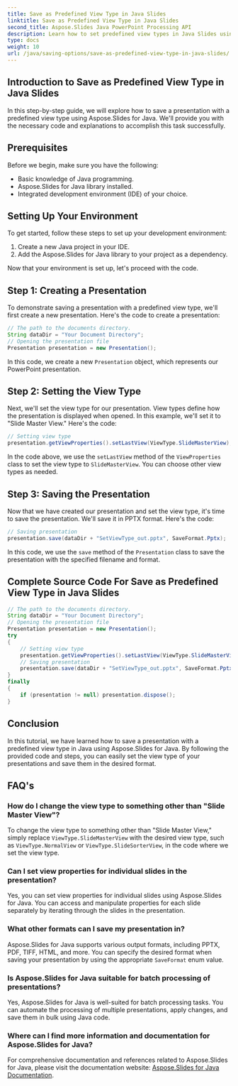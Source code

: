```yaml
---
title: Save as Predefined View Type in Java Slides
linktitle: Save as Predefined View Type in Java Slides
second_title: Aspose.Slides Java PowerPoint Processing API
description: Learn how to set predefined view types in Java Slides using Aspose.Slides for Java. Step-by-step guide with code examples and FAQs.
type: docs
weight: 10
url: /java/saving-options/save-as-predefined-view-type-in-java-slides/
---
```


## Introduction to Save as Predefined View Type in Java Slides

In this step-by-step guide, we will explore how to save a presentation with a predefined view type using Aspose.Slides for Java. We'll provide you with the necessary code and explanations to accomplish this task successfully.

## Prerequisites

Before we begin, make sure you have the following:

- Basic knowledge of Java programming.
- Aspose.Slides for Java library installed.
- Integrated development environment (IDE) of your choice.

## Setting Up Your Environment

To get started, follow these steps to set up your development environment:

1. Create a new Java project in your IDE.
2. Add the Aspose.Slides for Java library to your project as a dependency.

Now that your environment is set up, let's proceed with the code.

## Step 1: Creating a Presentation

To demonstrate saving a presentation with a predefined view type, we'll first create a new presentation. Here's the code to create a presentation:

```java
// The path to the documents directory.
String dataDir = "Your Document Directory";
// Opening the presentation file
Presentation presentation = new Presentation();
```

In this code, we create a new `Presentation` object, which represents our PowerPoint presentation.

## Step 2: Setting the View Type

Next, we'll set the view type for our presentation. View types define how the presentation is displayed when opened. In this example, we'll set it to "Slide Master View." Here's the code:

```java
// Setting view type
presentation.getViewProperties().setLastView(ViewType.SlideMasterView);
```

In the code above, we use the `setLastView` method of the `ViewProperties` class to set the view type to `SlideMasterView`. You can choose other view types as needed.

## Step 3: Saving the Presentation

Now that we have created our presentation and set the view type, it's time to save the presentation. We'll save it in PPTX format. Here's the code:

```java
// Saving presentation
presentation.save(dataDir + "SetViewType_out.pptx", SaveFormat.Pptx);
```

In this code, we use the `save` method of the `Presentation` class to save the presentation with the specified filename and format.

## Complete Source Code For Save as Predefined View Type in Java Slides

```java
// The path to the documents directory.
String dataDir = "Your Document Directory";
// Opening the presentation file
Presentation presentation = new Presentation();
try
{
	// Setting view type
	presentation.getViewProperties().setLastView(ViewType.SlideMasterView);
	// Saving presentation
	presentation.save(dataDir + "SetViewType_out.pptx", SaveFormat.Pptx);
}
finally
{
	if (presentation != null) presentation.dispose();
}
```

## Conclusion

In this tutorial, we have learned how to save a presentation with a predefined view type in Java using Aspose.Slides for Java. By following the provided code and steps, you can easily set the view type of your presentations and save them in the desired format.

## FAQ's

### How do I change the view type to something other than "Slide Master View"?

To change the view type to something other than "Slide Master View," simply replace `ViewType.SlideMasterView` with the desired view type, such as `ViewType.NormalView` or `ViewType.SlideSorterView`, in the code where we set the view type.

### Can I set view properties for individual slides in the presentation?

Yes, you can set view properties for individual slides using Aspose.Slides for Java. You can access and manipulate properties for each slide separately by iterating through the slides in the presentation.

### What other formats can I save my presentation in?

Aspose.Slides for Java supports various output formats, including PPTX, PDF, TIFF, HTML, and more. You can specify the desired format when saving your presentation by using the appropriate `SaveFormat` enum value.

### Is Aspose.Slides for Java suitable for batch processing of presentations?

Yes, Aspose.Slides for Java is well-suited for batch processing tasks. You can automate the processing of multiple presentations, apply changes, and save them in bulk using Java code.

### Where can I find more information and documentation for Aspose.Slides for Java?

For comprehensive documentation and references related to Aspose.Slides for Java, please visit the documentation website: [Aspose.Slides for Java Documentation](https://reference.aspose.com/slides/java/).
